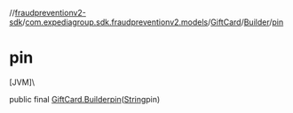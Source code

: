 //[fraudpreventionv2-sdk](../../../../index.md)/[com.expediagroup.sdk.fraudpreventionv2.models](../../index.md)/[GiftCard](../index.md)/[Builder](index.md)/[pin](pin.md)

# pin

[JVM]\

public final [GiftCard.Builder](index.md)[pin](pin.md)([String](https://docs.oracle.com/javase/8/docs/api/java/lang/String.html)pin)
